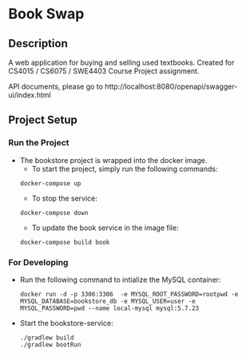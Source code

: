 # Book Swap

## Description
A web application for buying and selling used textbooks. Created for CS4015 / CS6075 / SWE4403 Course Project assignment.

API documents, please go to http://localhost:8080/openapi/swagger-ui/index.html

## Project Setup
### Run the Project
- The bookstore project is wrapped into the docker image.
    -  To start the project, simply run the following commands: 
    ```aidl
    docker-compose up 
    ```
    - To stop the service:
    ``` 
    docker-compose down
    ```
    - To update the book service in the image file:
  ```aidl
  docker-compose build book  
  ```

### For Developing
- Run the following command to intialize the MySQL container:
    ```aidl
    docker run -d -p 3306:3306  -e MYSQL_ROOT_PASSWORD=rootpwd -e MYSQL_DATABASE=bookstore_db -e MYSQL_USER=user -e MYSQL_PASSWORD=pwd --name local-mysql mysql:5.7.23
    ```

- Start the bookstore-service:
    ```aidl
    ./gradlew build 
    ./gradlew bootRun
    ```
    
